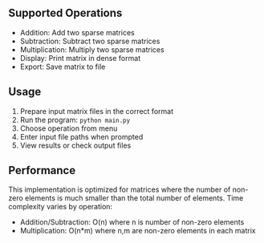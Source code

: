 ## Supported Operations

- Addition: Add two sparse matrices
- Subtraction: Subtract two sparse matrices 
- Multiplication: Multiply two sparse matrices
- Display: Print matrix in dense format
- Export: Save matrix to file

## Usage

1. Prepare input matrix files in the correct format
2. Run the program: `python main.py`
3. Choose operation from menu
4. Enter input file paths when prompted
5. View results or check output files

## Performance

This implementation is optimized for matrices where the number of non-zero elements is much smaller than the total number of elements. Time complexity varies by operation:

- Addition/Subtraction: O(n) where n is number of non-zero elements
- Multiplication: O(n*m) where n,m are non-zero elements in each matrix
